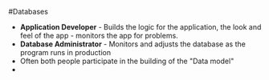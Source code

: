 #Databases 

- **Application Developer** - Builds the logic for the application, the look and feel of the app - monitors the app for problems.
- **Database Administrator** - Monitors and adjusts the database as the program runs in production
- Often both people participate in the building of the "Data model"
- 